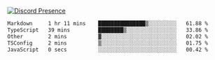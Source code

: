[![Discord Presence](https://lanyard.cnrad.dev/api/689805100331696149)](https://discord.com/users/689805100331696149)

<!--START_SECTION:waka-->

```txt
Markdown     1 hr 11 mins    ███████████████▒░░░░░░░░░   61.88 %
TypeScript   39 mins         ████████▒░░░░░░░░░░░░░░░░   33.86 %
Other        2 mins          ▓░░░░░░░░░░░░░░░░░░░░░░░░   02.02 %
TSConfig     2 mins          ▒░░░░░░░░░░░░░░░░░░░░░░░░   01.75 %
JavaScript   0 secs          ░░░░░░░░░░░░░░░░░░░░░░░░░   00.42 %
```

<!--END_SECTION:waka-->
<img src="https://hit.yhype.me/github/profile?user_id=53441990" alt="">
